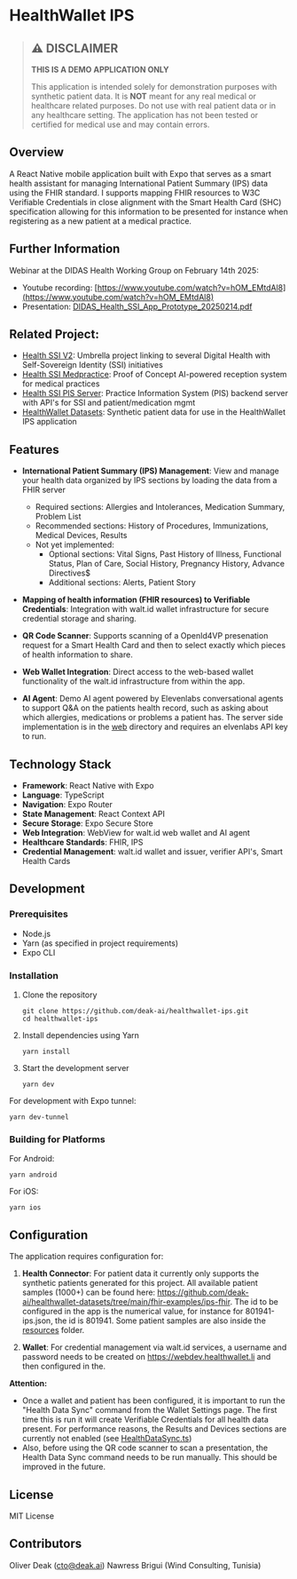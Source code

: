 # HealthWallet IPS

> ## ⚠️ DISCLAIMER
> **THIS IS A DEMO APPLICATION ONLY**
>
> This application is intended solely for demonstration purposes with synthetic patient data. It is **NOT** meant for any real medical or healthcare related purposes. Do not use with real patient data or in any healthcare setting. The application has not been tested or certified for medical use and may contain errors.


## Overview

A React Native mobile application built with Expo that serves as a smart health assistant for managing International Patient Summary (IPS) data using the FHIR standard.
I supports mapping FHIR resources to W3C Verifiable Credentials in close alignment with the Smart Health Card (SHC) specification allowing for this information
to be presented for instance when registering as a new patient at a medical practice.


## Further Information

Webinar at the DIDAS Health Working Group on February 14th 2025:
* Youtube recording: [https://www.youtube.com/watch?v=hOM_EMtdAl8](https://www.youtube.com/watch?v=hOM_EMtdAl8)
* Presentation: [DIDAS_Health_SSI_App_Prototype_20250214.pdf](doc/DIDAS_Health_SSI_App_Prototype_20250214.pdf)

## Related Project: 
- [Health SSI V2](https://github.com/Abdagon/health-ssi-2): Umbrella project linking to several Digital Health with Self-Sovereign Identity (SSI) initiatives
- [Health SSI Medpractice](https://github.com/deak-ai/healthssi-medpractice): Proof of Concept AI-powered reception system for medical practices
- [Health SSI PIS Server](https://github.com/deak-ai/healthwallet/tree/main/server): Practice Information System (PIS) backend server with API's for SSI and patient/medication mgmt
- [HealthWallet Datasets](https://github.com/deak-ai/healthwallet-datasets/): Synthetic patient data for use in the HealthWallet IPS application



## Features

- **International Patient Summary (IPS) Management**: View and manage your health data organized by IPS sections by loading the data from a FHIR server
  - Required sections: Allergies and Intolerances, Medication Summary, Problem List
  - Recommended sections: History of Procedures, Immunizations, Medical Devices, Results
  - Not yet implemented:
    - Optional sections: Vital Signs, Past History of Illness, Functional Status, Plan of Care, Social History, Pregnancy History, Advance Directives$
    - Additional sections: Alerts, Patient Story


- **Mapping of health information (FHIR resources) to Verifiable Credentials**: Integration with walt.id wallet infrastructure for secure credential storage and sharing.

- **QR Code Scanner**: Supports scanning of a OpenId4VP presenation request for a Smart Health Card and then to select exactly which pieces of health information to share.

- **Web Wallet Integration**: Direct access to the web-based wallet functionality of the walt.id infrastructure from within the app.

- **AI Agent**: Demo AI agent powered by Elevenlabs conversational agents to support Q&A on the patients health record, such as asking about which allergies, medications or problems a patient has. The server side implementation is in the [web](web) directory and requires an elvenlabs API key to run.

## Technology Stack

- **Framework**: React Native with Expo
- **Language**: TypeScript
- **Navigation**: Expo Router
- **State Management**: React Context API
- **Secure Storage**: Expo Secure Store
- **Web Integration**: WebView for walt.id web wallet and AI agent
- **Healthcare Standards**: FHIR, IPS
- **Credential Management**: walt.id wallet and issuer, verifier API's, Smart Health Cards

## Development

### Prerequisites

- Node.js
- Yarn (as specified in project requirements)
- Expo CLI

### Installation

1. Clone the repository
   ```
   git clone https://github.com/deak-ai/healthwallet-ips.git
   cd healthwallet-ips
   ```

2. Install dependencies using Yarn
   ```
   yarn install
   ```

3. Start the development server
   ```
   yarn dev
   ```

For development with Expo tunnel:
```
yarn dev-tunnel
```

### Building for Platforms

For Android:
```
yarn android
```

For iOS:
```
yarn ios
```

## Configuration

The application requires configuration for:

1. **Health Connector**: For patient data it currently only supports the synthetic patients generated for this project. All available patient samples (1000+) can be found here:
https://github.com/deak-ai/healthwallet-datasets/tree/main/fhir-examples/ips-fhir. The id to be configured in the app is the numerical value, for instance for 801941-ips.json, the id is 801941. Some patient samples are also inside the [resources](resources) folder.

2. **Wallet**: For credential management via walt.id services, a username and password needs to be created on https://webdev.healthwallet.li and then configured in the. 


**Attention:** 
* Once a wallet and patient has been configured, it is important to run the "Health Data Sync" command from the Wallet Settings page. The first time this is run it will create Verifiable Credentials for all health data present. For performance reasons, the Results and Devices sections are currently not enabled (see [HealthDataSync.ts](src/components/HealthDataSync.ts#L99))
* Also, before using the QR code scanner to scan a presentation, the Health Data Sync command needs to be run manually. This should be improved in the future.



## License

MIT License

## Contributors

Oliver Deak (cto@deak.ai)
Nawress Brigui (Wind Consulting, Tunisia)